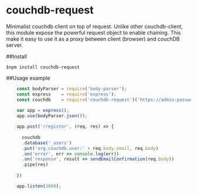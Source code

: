 # couchdb-request
Minimalist couchdb client on top of request.
Unlike other couchdb-client, this module expose the powerful request object to
enable chaining. This make it easy to use it as a proxy between client (browser) and 
couchDB server.


##Install

    $npm install couchdb-request


##Usage example
```javascript
    const bodyParser = require('body-parser');
    const express    = require('express');
    const couchdb    = require('couchdb-request')('https://admin:password@localhost:5984');
    
    var app = express();
    app.use(bodyParser.json());

    app.post('/register', (req, res) => {
    
      couchdb
      .database('_users')
      .put('org.couchdb.user:' + req.body.email, req.body)
      .on('error', err => console.log(err))
      .on('response', result => sendEmailConfirmation(req.body))
      .pipe(res)
      
    })

    app.listen(3000);
```


